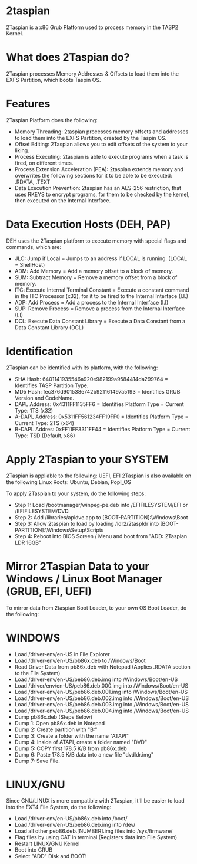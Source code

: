 # 2taspian
2Taspian is a x86 Grub Platform used to process memory in the TASP2 Kernel.

# What does 2Taspian do?
2Taspian processes Memory Addresses & Offsets to load them into the EXFS Partition, which boots Taspin OS.

# Features
2Taspian Platform does the following:
* Memory Threading: 2taspian processes memory offsets and addresses to load them into the EXFS Partition, created by the Taspin OS.
* Offset Editing: 2Taspian allows you to edit offsets of the system to your liking.
* Process Executing: 2taspian is able to execute programs when a task is fired, on different times.
* Process Extension Acceleration (PEA): 2taspian extends memory and overwrites the following sections for it to be able to be executed: .RDATA, .TEXT
* Data Execution Prevention: 2taspian has an AES-256 restriction, that uses RKEYS to encrypt programs, for them to be checked by the kernel, then executed on the Internal Interface.

# Data Execution Hosts (DEH, PAP)
DEH uses the 2Taspian platform to execute memory with special flags and commands, which are:
* JLC: Jump if Local = Jumps to an address if LOCAL is running. (LOCAL = ShellHost)
* ADM: Add Memory = Add a memory offset to a block of memory.
* SUM: Subtract Memory = Remove a memory offset from a block of memory.
* ITC: Execute Internal Terminal Constant = Execute a constant command in the ITC Processor (x32), for it to be fired to the Internal Interface (I.I.)
* ADP: Add Process = Add a process to the Internal Interface (I.I)
* SUP: Remove Process = Remove a process from the Internal Interface (I.I)
* DCL: Execute Data Constant Library = Execute a Data Constant from a Data Constant Library (DCL)

# Identification
2Taspian can be identified with its platform, with the following:
* SHA Hash: 6401141935546a920e982199a9584414da299764 = Identifies TASP Partition Type.
* MD5 Hash: fec376d901538e742b921161497a5193 = Identifies GRUB Version and CodeName.
* DAPL Address: 0x4311FF1135FF6 = Identifies Platform Type = Current Type: 1TS (x32)
* A-DAPL Address: 0x5311FF561234FF19FF0 = Identifies Platform Type = Current Type: 2TS (x64)
* B-DAPL Addres: 0xFF11FF3311FF44 = Identifies Platform Type = Current Type: TSD (Default, x86)


# Apply 2Taspian to your SYSTEM
2Taspian is appliable to the following: UEFI, EFI
2Taspian is also available on the following Linux Roots: Ubuntu, Debian, Pop!_OS

To apply 2Taspian to your system, do the following steps:
* Step 1: Load /bootmanager/winpeg-pe.deb into /EFIFILESYSTEM/EFI or /EFIFILESYSTEM/DVD.
* Step 2: Add /libraries/apidve.app to [BOOT-PARTITION]:\Windows\Boot
* Step 3: Allow 2taspian to load by loading /ldr2/2taspldr into [BOOT-PARTITION]:\Windows\Setup\Scripts
* Step 4: Reboot into BIOS Screen / Menu and boot from "ADD: 2Taspian LDR 16GB"

# Mirror 2Taspian Data to your Windows / Linux Boot Manager (GRUB, EFI, UEFI)

To mirror data from 2taspian Boot Loader, to your own OS Boot Loader, do the following:
# WINDOWS
* Load /driver-env/en-US in File Explorer
* Load /driver-env/en-US/pb86x.deb to /Windows/Boot
* Read Driver Data from pb86x.deb with Notepad (Applies .RDATA section to the File System)
* Load /driver-env/en-US/peb86.deb.img into /Windows/Boot/en-US
* Load /driver/env/en-US/peb86.deb.000.img into /Windows/Boot/en-US
* Load /driver-env/en-US/peb86.deb.001.img into /Windows/Boot/en-US
* Load /driver-env/en-US/peb86.deb.002.img into /Windows/Boot/en-US
* Load /driver-env/en-US/peb86.deb.003.img into /Windows/Boot/en-US
* Load /driver-env/en-US/peb86.deb.004.img into /Windows/Boot/en-US
* Dump pb86x.deb (Steps Below)
* Dump 1: Open pb86x.deb in Notepad
* Dump 2: Create partition with "B:\"
* Dump 3: Create a folder with the name "ATAPI"
* Dump 4: Inside of ATAPI, create a folder named "DVD"
* Dump 5: COPY first 178.5 K/B from pb86x.deb
* Dump 6: Paste 178.5 K/B data into a new file "dvdldr.img"
* Dump 7: Save File.
# LINUX/GNU
Since GNU/LINUX is more compatible with 2Taspian, it'll be easier to load into the EXT4 File System, do the following:
* Load /driver-env/en-US/pb86x.deb into /boot/
* Load /driver-env/en-US/peb86.deb.img into /dev/
* Load all other peb86.deb.[NUMBER].img files into /sys/firmware/
* Flag files by using CAT in terminal (Registers data into File System)
* Restart LINUX/GNU Kernel
* Boot into GRUB
* Select "ADD" Disk and BOOT!
